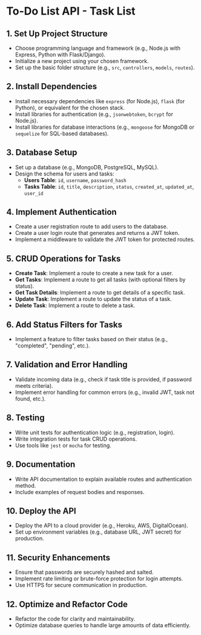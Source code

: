 # To-Do List API - Task List

## 1. **Set Up Project Structure**
   - Choose programming language and framework (e.g., Node.js with Express, Python with Flask/Django).
   - Initialize a new project using your chosen framework.
   - Set up the basic folder structure (e.g., `src`, `controllers`, `models`, `routes`).
   
## 2. **Install Dependencies**
   - Install necessary dependencies like `express` (for Node.js), `flask` (for Python), or equivalent for the chosen stack.
   - Install libraries for authentication (e.g., `jsonwebtoken`, `bcrypt` for Node.js).
   - Install libraries for database interactions (e.g., `mongoose` for MongoDB or `sequelize` for SQL-based databases).

## 3. **Database Setup**
   - Set up a database (e.g., MongoDB, PostgreSQL, MySQL).
   - Design the schema for users and tasks:
     - **Users Table**: `id`, `username`, `password_hash`
     - **Tasks Table**: `id`, `title`, `description`, `status`, `created_at`, `updated_at`, `user_id`

## 4. **Implement Authentication**
   - Create a user registration route to add users to the database.
   - Create a user login route that generates and returns a JWT token.
   - Implement a middleware to validate the JWT token for protected routes.

## 5. **CRUD Operations for Tasks**
   - **Create Task**: Implement a route to create a new task for a user.
   - **Get Tasks**: Implement a route to get all tasks (with optional filters by status).
   - **Get Task Details**: Implement a route to get details of a specific task.
   - **Update Task**: Implement a route to update the status of a task.
   - **Delete Task**: Implement a route to delete a task.

## 6. **Add Status Filters for Tasks**
   - Implement a feature to filter tasks based on their status (e.g., "completed", "pending", etc.).

## 7. **Validation and Error Handling**
   - Validate incoming data (e.g., check if task title is provided, if password meets criteria).
   - Implement error handling for common errors (e.g., invalid JWT, task not found, etc.).

## 8. **Testing**
   - Write unit tests for authentication logic (e.g., registration, login).
   - Write integration tests for task CRUD operations.
   - Use tools like `jest` or `mocha` for testing.

## 9. **Documentation**
   - Write API documentation to explain available routes and authentication method.
   - Include examples of request bodies and responses.

## 10. **Deploy the API**
   - Deploy the API to a cloud provider (e.g., Heroku, AWS, DigitalOcean).
   - Set up environment variables (e.g., database URL, JWT secret) for production.
   
## 11. **Security Enhancements**
   - Ensure that passwords are securely hashed and salted.
   - Implement rate limiting or brute-force protection for login attempts.
   - Use HTTPS for secure communication in production.

## 12. **Optimize and Refactor Code**
   - Refactor the code for clarity and maintainability.
   - Optimize database queries to handle large amounts of data efficiently.
